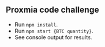 
## Proxmia code challenge

- Run `npm install`.
- Run `npm start {BTC quantity}`.
- See console output for results.
